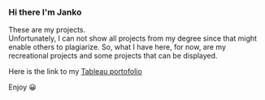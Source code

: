 ### Hi there I'm Janko

These are my projects.  
Unfortunately, I can not show all projects from my degree since that might enable others to plagiarize. So, what I have here, for now, are my recreational projects and some projects that can be displayed.  
  
Here is the link to my [Tableau portofolio](https://public.tableau.com/app/profile/janko.bauer/vizzes)  
  
Enjoy 😀
